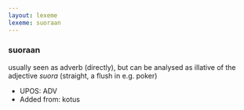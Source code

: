 ```yaml
---
layout: lexeme
lexeme: suoraan
---
```


###  suoraan

usually seen as adverb (directly), but can be analysed as illative of the adjective *suora* (straight, a flush in e.g. poker)
* UPOS:  ADV
* Added from:  kotus

